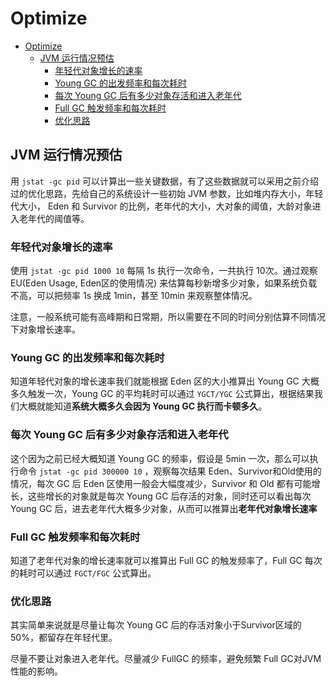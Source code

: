 # Optimize
- [Optimize](#optimize)
  - [JVM 运行情况预估](#jvm-运行情况预估)
    - [年轻代对象增长的速率](#年轻代对象增长的速率)
    - [Young GC 的出发频率和每次耗时](#young-gc-的出发频率和每次耗时)
    - [每次 Young GC 后有多少对象存活和进入老年代](#每次-young-gc-后有多少对象存活和进入老年代)
    - [Full GC 触发频率和每次耗时](#full-gc-触发频率和每次耗时)
    - [优化思路](#优化思路)

## JVM 运行情况预估
用 `jstat -gc pid` 可以计算出一些关键数据，有了这些数据就可以采用之前介绍过的优化思路，先给自己的系统设计一些初始 JVM 参数，比如堆内存大小，年轻代大小， Eden 和 Survivor 的比例，老年代的大小，大对象的阈值，大龄对象进入老年代的阈值等。

### 年轻代对象增长的速率
使用 `jstat -gc pid 1000 10` 每隔 1s 执行一次命令，一共执行 10次。通过观察 EU(Eden Usage, Eden区的使用情况) 来估算每秒新增多少对象，如果系统负载不高，可以把频率 1s 换成 1min，甚至 10min 来观察整体情况。

注意，一般系统可能有高峰期和日常期，所以需要在不同的时间分别估算不同情况下对象增长速率。

### Young GC 的出发频率和每次耗时
知道年轻代对象的增长速率我们就能根据 Eden 区的大小推算出 Young GC 大概多久触发一次，Young GC 的平均耗时可以通过 `YGCT/YGC` 公式算出，根据结果我们大概就能知道**系统大概多久会因为 Young GC 执行而卡顿多久**。

### 每次 Young GC 后有多少对象存活和进入老年代
这个因为之前已经大概知道 Young GC 的频率，假设是 5min 一次，那么可以执行命令 `jstat -gc pid 300000 10` ，观察每次结果 Eden、Survivor和Old使用的情况，每次 GC 后 Eden 区使用一般会大幅度减少，Survivor 和 Old 都有可能增长，这些增长的对象就是每次 Young GC 后存活的对象，同时还可以看出每次 Young GC 后，进去老年代大概多少对象，从而可以推算出**老年代对象增长速率**

### Full GC 触发频率和每次耗时
知道了老年代对象的增长速率就可以推算出 Full GC 的触发频率了，Full GC 每次的耗时可以通过 `FGCT/FGC` 公式算出。

### 优化思路
其实简单来说就是尽量让每次 Young GC 后的存活对象小于Survivor区域的50%，都留存在年轻代里。

尽量不要让对象进入老年代。尽量减少 FullGC 的频率，避免频繁 Full GC对JVM性能的影响。

